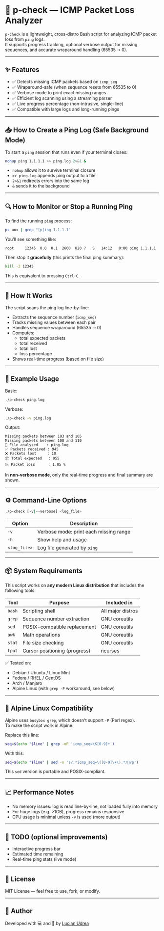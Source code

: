 
# 📡 p-check — ICMP Packet Loss Analyzer

`p-check` is a lightweight, cross-distro Bash script for analyzing ICMP packet loss from `ping` logs.  
It supports progress tracking, optional verbose output for missing sequences, and accurate wraparound handling (65535 ➝ 0).

---

## ✨ Features

- ✅ Detects missing ICMP packets based on `icmp_seq`
- ✅ Wraparound-safe (when sequence resets from 65535 to 0)
- ✅ Verbose mode to print exact missing ranges
- ✅ Efficient log scanning using a streaming parser
- ✅ Live progress percentage (non-intrusive, single-line)
- ✅ Compatible with large logs and long-running pings

---

## 📥 How to Create a Ping Log (Safe Background Mode)

To start a `ping` session that runs even if your terminal closes:

```bash
nohup ping 1.1.1.1 >> ping.log 2>&1 &
```

- `nohup` allows it to survive terminal closure  
- `>> ping.log` appends ping output to a file  
- `2>&1` redirects errors into the same log  
- `&` sends it to the background

---

## 🔍 How to Monitor or Stop a Running Ping

To find the running `ping` process:

```bash
ps aux | grep "[p]ing 1.1.1.1"
```

You’ll see something like:
```
root     12345  0.0  0.1  2600  820 ?   S   14:12   0:00 ping 1.1.1.1
```

Then stop it **gracefully** (this prints the final ping summary):

```bash
kill -2 12345
```

This is equivalent to pressing `Ctrl+C`.

---

## 🧠 How It Works

The script scans the ping log line-by-line:
- Extracts the sequence number (`icmp_seq`)
- Tracks missing values between each pair
- Handles sequence wraparound (65535 ➝ 0)
- Computes:
  - total expected packets
  - total received
  - total lost
  - loss percentage
- Shows real-time progress (based on file size)

---

## 🧪 Example Usage

Basic:

```bash
./p-check ping.log
```

Verbose:

```bash
./p-check -v ping.log
```

Output:
```
Missing packets between 103 and 105
Missing packets between 108 and 110
📄 File analyzed    : ping.log
✅ Packets received : 945
❌ Packets lost     : 10
📦 Total expected   : 955
📉 Packet loss      : 1.05 %
```

In **non-verbose mode**, only the real-time progress and final summary are shown.

---

## ⚙️ Command-Line Options

```bash
./p-check [-v|--verbose] <log_file>
```

| Option       | Description                                       |
|--------------|---------------------------------------------------|
| `-v`         | Verbose mode: print each missing range            |
| `-h`         | Show help and usage                               |
| `<log_file>` | Log file generated by `ping`                      |

---

## 📦 System Requirements

This script works on **any modern Linux distribution** that includes the following tools:

| Tool     | Purpose                     | Included in        |
|----------|-----------------------------|--------------------|
| `bash`   | Scripting shell              | All major distros  |
| `grep`   | Sequence number extraction   | GNU coreutils      |
| `sed`    | POSIX-compatible replacement | GNU coreutils      |
| `awk`    | Math operations              | GNU coreutils      |
| `stat`   | File size checking           | GNU coreutils      |
| `tput`   | Cursor positioning (progress)| ncurses            |

✅ Tested on:
- Debian / Ubuntu / Linux Mint
- Fedora / RHEL / CentOS
- Arch / Manjaro
- Alpine Linux (with `grep -P` workaround, see below)

---

## 🧩 Alpine Linux Compatibility

Alpine uses `busybox grep`, which doesn't support `-P` (Perl regex).  
To make the script work in Alpine:

Replace this line:

```bash
seq=$(echo "$line" | grep -oP 'icmp_seq=\K[0-9]+')
```

With this:

```bash
seq=$(echo "$line" | sed -n 's/.*icmp_seq=\([0-9]\+\).*//p')
```

This `sed` version is portable and POSIX-compliant.

---

## 📈 Performance Notes

- No memory issues: log is read line-by-line, not loaded fully into memory
- For huge logs (e.g. >1GB), progress remains responsive
- CPU usage is minimal unless `-v` is used (more output)

---

## 🔧 TODO (optional improvements)

- Interactive progress bar
- Estimated time remaining
- Real-time ping stats (live mode)

---

## 🪪 License

MIT License — feel free to use, fork, or modify.

---

## 👤 Author

Developed with 💻 and 📶 by [Lucian Udrea](https://github.com/lucianudrea)
